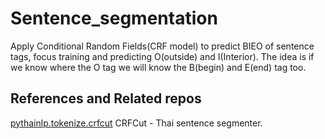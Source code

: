 # Sentence_segmentation
 Apply Conditional Random Fields(CRF model) to predict BIEO of sentence tags, focus training 
and predicting O(outside) and I(Interior). The idea is if we know where the O tag we will know the
B(begin) and E(end) tag too.
## References and Related repos
[pythainlp.tokenize.crfcut](https://pythainlp.github.io/dev-docs/_modules/pythainlp/tokenize/crfcut.html) CRFCut - Thai sentence segmenter.
